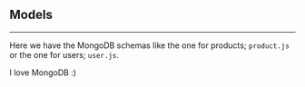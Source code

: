## Models

---

Here we have the MongoDB schemas like the one for products; `product.js` or the one for users; `user.js`.

I love MongoDB :)
